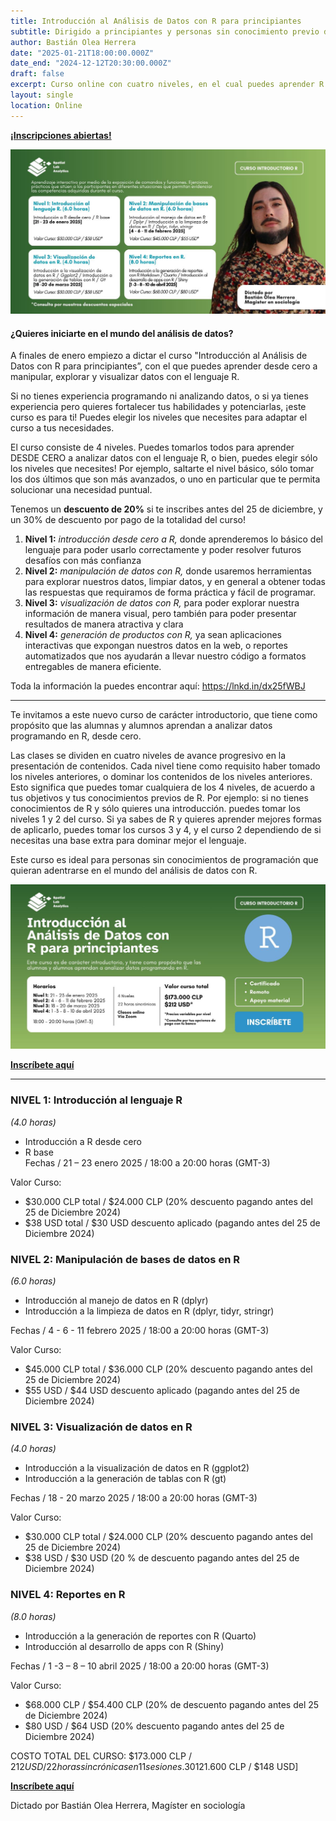 ```yaml
---
title: Introducción al Análisis de Datos con R para principiantes
subtitle: Dirigido a principiantes y personas sin conocimiento previo de R
author: Bastián Olea Herrera
date: "2025-01-21T18:00:00.000Z"
date_end: "2024-12-12T20:30:00.000Z"
draft: false
excerpt: Curso online con cuatro niveles, en el cual puedes aprender R desde cero, sin conocimientos previos, y adentrarte en los siguientes niveles dependiendo de tus necesidades, o bien, tomar los niveles superiores para mejorar tus habilidades básicas de R. Inscripciones abiertas.
layout: single
location: Online
---
```


[**¡Inscripciones abiertas!**](https://spatiallab.cl/cursos-1/ola/services/curso-introduccion-al-analisis-de-datos-con-r-para-principiantes)

![](curso_introduccion_r_1_featured.jpeg)

#### ¿Quieres iniciarte en el mundo del análisis de datos? 

A finales de enero empiezo a dictar el curso "Introducción al Análisis de Datos con R para principiantes”, con el que puedes aprender desde cero a manipular, explorar y visualizar datos con el lenguaje R.

Si no tienes experiencia programando ni analizando datos, o si ya tienes experiencia pero quieres fortalecer tus habilidades y potenciarlas, ¡este curso es para ti! Puedes elegir los niveles que necesites para adaptar el curso a tus necesidades.

El curso consiste de 4 niveles. Puedes tomarlos todos para aprender DESDE CERO a analizar datos con el lenguaje R, o bien, puedes elegir sólo los niveles que necesites! Por ejemplo, saltarte el nivel básico, sólo tomar los dos últimos que son más avanzados, o uno en particular que te permita solucionar una necesidad puntual.

Tenemos un **descuento de 20%** si te inscribes antes del 25 de diciembre, y un 30% de descuento por pago de la totalidad del curso!

1. **Nivel 1:** _introducción desde cero a R,_ donde aprenderemos lo básico del lenguaje para poder usarlo correctamente y poder resolver futuros desafíos con más confianza
2. **Nivel 2:** _manipulación de datos con R,_ donde usaremos herramientas para explorar nuestros datos, limpiar datos, y en general a obtener todas las respuestas que requiramos de forma práctica y fácil de programar.
3. **Nivel 3:** _visualización de datos con R,_ para poder explorar nuestra información de manera visual, pero también para poder presentar resultados de manera atractiva y clara
4. **Nivel 4:** _generación de productos con R,_ ya sean aplicaciones interactivas que expongan nuestros datos en la web, o reportes automatizados que nos ayudarán a llevar nuestro código a formatos entregables de manera eficiente.

Toda la información la puedes encontrar aquí: https://lnkd.in/dx25fWBJ

----

Te invitamos a este nuevo curso de carácter introductorio, que tiene como propósito que las alumnas y alumnos aprendan a analizar datos programando en R, desde cero. 

Las clases se dividen en cuatro niveles de avance progresivo en la presentación de contenidos. Cada nivel tiene como requisito haber tomado los niveles anteriores, o dominar los contenidos de los niveles anteriores. Esto significa que puedes tomar cualquiera de los 4 niveles, de acuerdo a tus objetivos y tus conocimientos previos de R. Por ejemplo: si no tienes conocimientos de R y sólo quieres una introducción. puedes tomar los niveles 1 y 2 del curso. Si ya sabes de R y quieres aprender mejores formas de aplicarlo, puedes tomar los cursos 3 y 4, y el curso 2 dependiendo de si necesitas una base extra para dominar mejor el lenguaje.

Este curso es ideal para personas sin conocimientos de programación que quieran adentrarse en el mundo del análisis de datos con R.

![](curso_introduccion_r_2.jpeg)

[**Inscríbete aquí**](https://spatiallab.cl/cursos-1/ola/services/curso-introduccion-al-analisis-de-datos-con-r-para-principiantes)

----

### NIVEL 1: Introducción al lenguaje R
_(4.0 horas)_ 
- Introducción a R desde cero 
- R base  
Fechas / 21 – 23 enero 2025 / 18:00 a 20:00 horas (GMT-3)  

Valor Curso:  
- $30.000 CLP total / $24.000 CLP (20% descuento pagando antes del 25 de Diciembre 2024) 
- $38 USD total / $30 USD descuento aplicado (pagando antes del 25 de Diciembre 2024)   

### NIVEL 2: Manipulación de bases de datos en R
_(6.0 horas)_
- Introducción al manejo de datos en R (dplyr)
- Introducción a la limpieza de datos en R (dplyr, tidyr, stringr)

Fechas / 4 - 6 - 11 febrero 2025 / 18:00 a 20:00 horas (GMT-3)  

Valor Curso:
- $45.000 CLP total / $36.000 CLP (20% descuento pagando antes del 25 de Diciembre 2024) 
- $55 USD / $44 USD descuento aplicado (pagando antes del 25 de Diciembre 2024)   

### NIVEL 3: Visualización de datos en R 
_(4.0 horas)_
- Introducción a la visualización de datos en R (ggplot2)
- Introducción a la generación de tablas con R (gt)  

Fechas / 18 - 20 marzo 2025 / 18:00 a 20:00 horas (GMT-3)  

Valor Curso: 
- $30.000 CLP total / $24.000 CLP (20% descuento pagando antes del 25 de Diciembre 2024)  
- $38 USD / $30 USD (20 % de descuento pagando antes del 25 de Diciembre 2024)   

### NIVEL 4: Reportes en R
_(8.0 horas)_
- Introducción a la generación de reportes con R (Quarto)
- Introducción al desarrollo de apps con R (Shiny)

Fechas / 1 -3 – 8 – 10 abril 2025 / 18:00 a 20:00 horas (GMT-3)  

Valor Curso: 
- $68.000 CLP / $54.400 CLP (20% de descuento pagando antes del 25 de Diciembre 2024) 
- $80 USD / $64 USD (20% descuento pagando antes del 25 de Diciembre 2024)   

COSTO TOTAL DEL CURSO: $173.000 CLP / $212 USD / 22 horas sincrónicas en 11 sesiones. 30% de descuento por pago de la totalidad del curso (4 niveles) [$121.600 CLP / $148 USD]

[**Inscríbete aquí**](https://spatiallab.cl/cursos-1/ola/services/curso-introduccion-al-analisis-de-datos-con-r-para-principiantes)

Dictado por Bastián Olea Herrera, Magíster en sociología